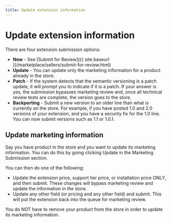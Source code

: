 ```yaml
---
title: Update extension information
---
```


# Update extension information

There are four extension submission options:

-  **New** - See [Submit for Review]({{ site.baseurl }}/marketplace/sellers/submit-for-review.html)
-  **Update** - You can update only the marketing information for a product already in the store.
-  **Patch** - If the system detects that the semantic versioning is a patch update, it will prompt you to indicate if it is a patch. If your answer is yes, the submission bypasses marketing review and, once all technical review tests are complete, the version goes to the store.
-  **Backporting** - Submit a new version to an older line than what is currently on the store. For example, if you have posted 1.0 and 2.0 versions of your extension, and you have a security fix for the 1.0 line. You can now submit versions such as 1.1 or 1.0.1.

## Update marketing information

Say you have product in the store and you want to update its marketing information. You can do this by going clicking Update in the Marketing Submission section.

You can then do one of the following:

-  Update the extension price, support tier price, or installation price ONLY, and then submit. These changes will bypass marketing review and update the information in the store.
-  Update any other field (or pricing and any other field) and submit. This will put the extension back into the queue for marketing review.

<InlineAlert variant="info" slots="text"/>

You do NOT have to remove your product from the store in order to update its marketing information.
